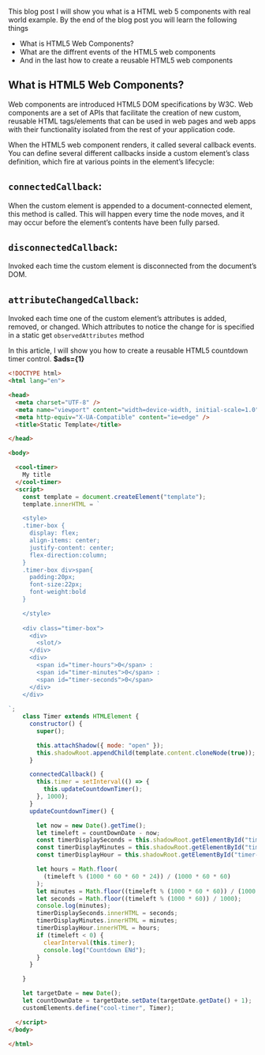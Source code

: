 This blog post I will show you what is a HTML web 5 components with real world example. By the end of the blog post you will learn the following things

- What is HTML5 Web Components?
- What are the diffrent events of the HTML5 web components
- And in the last how to create a reusable HTML5 web components

## What is HTML5 Web Components?

Web components are introduced HTML5 DOM specifications by W3C. Web components are a set of APIs that facilitate the creation of new custom, reusable HTML tags/elements that can be used in web pages and web apps with their functionality isolated from the rest of your application code.

When the HTML5 web component renders, it called several callback events. You can define several different callbacks inside a custom element’s class definition, which fire at various points in the element’s lifecycle:

## `connectedCallback`:

When the custom element is appended to a document-connected element, this method is called. This will happen every time the node moves, and it may occur before the element’s contents have been fully parsed.

## `disconnectedCallback`:

Invoked each time the custom element is disconnected from the document’s DOM.

## `attributeChangedCallback`:

Invoked each time one of the custom element’s attributes is added, removed, or changed. Which attributes to notice the change for is specified in a static get  `observedAttributes`  method

In this article, I will show you how to create a reusable HTML5 countdown timer control.  **$ads={1}**

```html
<!DOCTYPE html>
<html lang="en">

<head>
  <meta charset="UTF-8" />
  <meta name="viewport" content="width=device-width, initial-scale=1.0" />
  <meta http-equiv="X-UA-Compatible" content="ie=edge" />
  <title>Static Template</title>

</head>

<body>

  <cool-timer>
    My title
  </cool-timer>
  <script>
    const template = document.createElement("template");
    template.innerHTML = `

    <style>
    .timer-box {
      display: flex;
      align-items: center;
      justify-content: center;
      flex-direction:column;
    }
    .timer-box div>span{
      padding:20px;
      font-size:22px;
      font-weight:bold
    }

    </style>
    
    <div class="timer-box">
      <div>
        <slot/>
      </div>
      <div>
        <span id="timer-hours">0</span> :
        <span id="timer-minutes">0</span> :
        <span id="timer-seconds">0</span> 
      </div>
    </div>
 
`;
    class Timer extends HTMLElement {
      constructor() {
        super();

        this.attachShadow({ mode: "open" });
        this.shadowRoot.appendChild(template.content.cloneNode(true));
      }

      connectedCallback() {
        this.timer = setInterval(() => {
          this.updateCountdownTimer();
        }, 1000);
      }
      updateCountdownTimer() {

        let now = new Date().getTime();
        let timeleft = countDownDate - now;
        const timerDisplaySeconds = this.shadowRoot.getElementById("timer-seconds");
        const timerDisplayMinutes = this.shadowRoot.getElementById("timer-minutes");
        const timerDisplayHour = this.shadowRoot.getElementById("timer-hours");

        let hours = Math.floor(
          (timeleft % (1000 * 60 * 60 * 24)) / (1000 * 60 * 60)
        );
        let minutes = Math.floor((timeleft % (1000 * 60 * 60)) / (1000 * 60));
        let seconds = Math.floor((timeleft % (1000 * 60)) / 1000);
        console.log(minutes);
        timerDisplaySeconds.innerHTML = seconds;
        timerDisplayMinutes.innerHTML = minutes;
        timerDisplayHour.innerHTML = hours;
        if (timeleft < 0) {
          clearInterval(this.timer);
          console.log("Countdown ENd");
        }
      }

    }

    let targetDate = new Date();
    let countDownDate = targetDate.setDate(targetDate.getDate() + 1);
    customElements.define("cool-timer", Timer);

  </script>
</body>

</html>
```
<!--stackedit_data:
eyJoaXN0b3J5IjpbNzMxODk3MjY2XX0=
-->